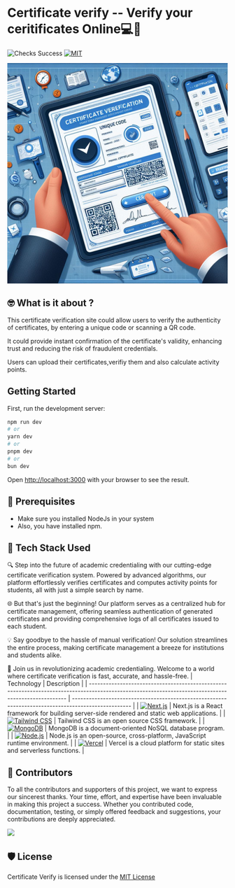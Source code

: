 # **Certificate verify -- Verify your ceritificates Online💻📜**

![Checks Success](https://badgen.net/github/checks/node-formidable/node-formidable) [![MIT](https://badgen.net/badge/license/MIT/blue)](https://github.com/priyankarpal/ProjectsHut/blob/main/LICENSE)

![](https://raw.githubusercontent.com/vishnuhari17/Certificate_verify/main/app/certverify.jpeg?token=GHSAT0AAAAAACPXPPR5VVKCH3VDFBBVJHXGZSDWAXA)

## 🤓 What is it about ?

This certificate verification site could allow users to verify the authenticity of certificates, by entering a unique code or scanning a QR code.

It could provide instant confirmation of the certificate's validity, enhancing trust and reducing
the risk of fraudulent credentials.

Users can upload their certificates,verifiy them and also calculate activity points.

## Getting Started

First, run the development server:

```bash
npm run dev
# or
yarn dev
# or
pnpm dev
# or
bun dev
```

Open [http://localhost:3000](http://localhost:3000) with your browser to see the result.

## 🤏 Prerequisites

- Make sure you installed NodeJs in your system
- Also, you have installed npm.

## 🧰 Tech Stack Used

🔍 Step into the future of academic credentialing with our cutting-edge certificate verification system. Powered by advanced algorithms, our platform effortlessly verifies certificates and computes activity points for students, all with just a simple search by name.

🌐 But that's just the beginning! Our platform serves as a centralized hub for certificate management, offering seamless authentication of generated certificates and providing comprehensive logs of all certificates issued to each student.

💡 Say goodbye to the hassle of manual verification! Our solution streamlines the entire process, making certificate management a breeze for institutions and students alike.

🚀 Join us in revolutionizing academic credentialing. Welcome to a world where certificate verification is fast, accurate, and hassle-free.
| Technology                                                                                                                                           | Description                                                                                         |
| ---------------------------------------------------------------------------------------------------------------------------------------------------- | --------------------------------------------------------------------------------------------------- |
| [![Next.js](https://img.shields.io/badge/-Next.js-black?style=flat-square&logo=next.js&logoColor=white)](https://nextjs.org/)                          | Next.js is a React framework for building server-side rendered and static web applications.          |
| [![Tailwind CSS](https://img.shields.io/badge/-Tailwind%20CSS-38B2AC?style=flat-square&logo=tailwind-css&logoColor=white)](https://tailwindcss.com/) | Tailwind CSS is an open source CSS framework.                                                       |
| [![MongoDB](https://img.shields.io/badge/-MongoDB-47A248?style=flat-square&logo=mongodb&logoColor=white)](https://www.mongodb.com/)                  | MongoDB is a document-oriented NoSQL database program.                                              |
| [![Node.js](https://img.shields.io/badge/-Node.js-339933?style=flat-square&logo=node.js&logoColor=white)](https://nodejs.org/)                       | Node.js is an open-source, cross-platform, JavaScript runtime environment.                                             |
| [![Vercel](https://img.shields.io/badge/-Vercel-black?style=flat-square&logo=vercel&logoColor=white)](https://vercel.com/)                             | Vercel is a cloud platform for static sites and serverless functions.                                |


## 🤝 Contributors

To all the contributors and supporters of this project, we want to express our sincerest thanks. Your time, effort, and expertise have been invaluable in making this project a success. Whether you contributed code, documentation, testing, or simply offered feedback and suggestions, your contributions are deeply appreciated.

<a href="https://github.com/vishnuhari17/Certificate_verify/graphs/contributors">
  <img src="https://contrib.rocks/image?repo=vishnuhari17/Certificate_verify" />
</a>


## 🛡️ License

Certificate Verify is licensed under the [MIT License ](https://github.com/vishnuhari17/Certificate_verify/blob/main/LICENSE)

